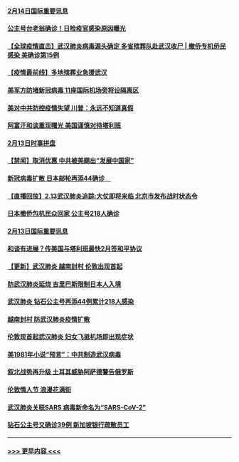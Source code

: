 #### [2月14日国际重要讯息](../pages/prog202/a102777073.md?t=02141955) 
#### [公主号台老翁确诊！日检疫官感染原因曝光](../pages/prog202/a102777075.md?t=02141955) 
#### [【全球疫情直击】武汉肺炎病毒源头确定 多省殡葬队赴武汉收尸 | 撤侨专机侨民感染 美确诊第15例](../pages/prog202/a102777026.md?t=02141955) 
#### [【疫情最前线】多地殡葬业急援武汉](../pages/prog202/a102776986.md?t=02141955) 
#### [美军方防堵新冠病毒 11座国际机场旁将设隔离区](../pages/prog202/a102776870.md?t=02141955) 
#### [美对中共防控疫情失望 川普：永远不知道真假](../pages/prog202/a102776836.md?t=02141955) 
#### [阿富汗和谈重现曙光 美国谨慎对待塔利班](../pages/prog202/a102776748.md?t=02141955) 
#### [2月13日时事拼盘](../pages/prog202/a102776689.md?t=02141955) 
#### [【禁闻】取消优惠 中共被美踢出“发展中国家”](../pages/prog202/a102776670.md?t=02141955) 
#### [新冠病毒扩散 日本邮轮再添44确诊　](../pages/prog202/a102776518.md?t=02141955) 
#### [【直播回放】2.13武汉肺炎追踪:大仗即将来临 北京市发布战时状态令](../pages/prog202/a102776399.md?t=02141955) 
#### [日本撤侨包机民众回家 公主号218人确诊](../pages/prog202/a102776346.md?t=02141955) 
#### [2月13日国际重要讯息](../pages/prog202/a102776339.md?t=02141955) 
#### [和谈有进展？传美国与塔利班最快2月签和平协议](../pages/prog202/a102776291.md?t=02141955) 
#### [【更新】武汉肺炎 越南封村 伦敦出现首起](../pages/prog202/a102770740.md?t=02141955) 
#### [防武汉肺炎延烧 吉里巴斯限制日本人入境](../pages/prog202/a102776276.md?t=02141955) 
#### [武汉肺炎 钻石公主号再添44例累计218人感染](../pages/prog202/a102776089.md?t=02141955) 
#### [越南封村 防武汉肺炎疫情扩散](../pages/prog202/a102776214.md?t=02141955) 
#### [伦敦现首起武汉肺炎 妇女飞抵机场即出现症状](../pages/prog202/a102776031.md?t=02141955) 
#### [美1981年小说“预言”：中共制造武汉病毒](../pages/prog202/a102775980.md?t=02141955) 
#### [叙北战势再升级 土耳其威胁阿萨德警告俄罗斯](../pages/prog202/a102775904.md?t=02141955) 
#### [伦敦情人节 浪漫花满街](../pages/prog202/a102775786.md?t=02141955) 
#### [武汉肺炎关联SARS 病毒新命名为“SARS-CoV-2”](../pages/prog202/a102775719.md?t=02141955) 
#### [钻石公主号又确诊39例 新加坡银行疏散员工](../pages/prog202/a102775691.md?t=02141955) 

----
#### [ >>> 更早内容 <<< ](../indexes/prog202-earlier.md)
